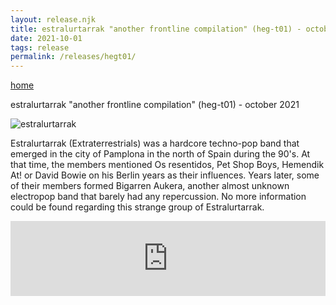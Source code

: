 ```yaml
---
layout: release.njk
title: estralurtarrak "another frontline compilation" (heg-t01) - october 2021
date: 2021-10-01
tags: release
permalink: /releases/hegt01/
---
```


<p><a href="/" class="home-link">home</a></p>

estralurtarrak "another frontline compilation" (heg-t01) - october 2021

![estralurtarrak](/assets/Hegt01_A.webp)

Estralurtarrak (Extraterrestrials) was a hardcore techno-pop band that emerged in the city of Pamplona in the north of Spain during the 90's.
            At that time, the members mentioned Os resentidos, Pet Shop Boys, Hemendik At! or David Bowie on his Berlin years as their influences.
            Years later, some of their members formed Bigarren Aukera, another almost unknown electropop band that barely had any repercussion. No more information could be found regarding this strange group of Estralurtarrak.

<iframe seamless="" src="https://bandcamp.com/EmbeddedPlayer/album=3942836647/size=large/bgcol=ffffff/linkcol=0687f5/tracklist=false/artwork=small/transparent=true/" style="border: 0; width: 100%; height: 120px;"><a href="https://hegoadiskak.bandcamp.com/album/estralurtarrak-another-frontline-compilation-94-00">Estralurtarrak - Another Frontline Compilation 94/00 de Estralurtarrak</a></iframe>

